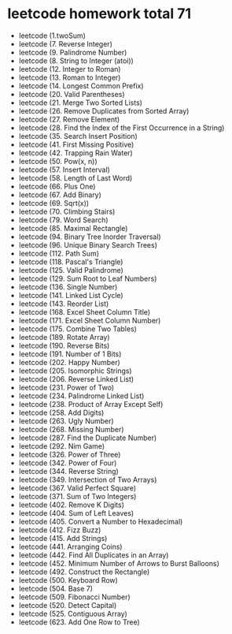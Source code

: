 # leetcode homework total 71
- leetcode (1.twoSum)
- leetcode (7. Reverse Integer)
- leetcode (9. Palindrome Number)
- leetcode (8. String to Integer (atoi))
- leetcode (12. Integer to Roman)
- leetcode (13. Roman to Integer)
- leetcode (14. Longest Common Prefix)
- leetcode (20. Valid Parentheses)
- leetcode (21. Merge Two Sorted Lists)
- leetcode (26. Remove Duplicates from Sorted Array)
- leetcode (27. Remove Element)
- leetcode (28. Find the Index of the First Occurrence in a String)
- leetcode (35. Search Insert Position)
- leetcode (41. First Missing Positive)
- leetcode (42. Trapping Rain Water)
- leetcode (50. Pow(x, n))
- leetcode (57. Insert Interval)
- leetcode (58. Length of Last Word)
- leetcode (66. Plus One)
- leetcode (67. Add Binary)
- leetcode (69. Sqrt(x))
- leetcode (70. Climbing Stairs)
- leetcode (79. Word Search)
- leetcode (85. Maximal Rectangle)
- leetcode (94. Binary Tree Inorder Traversal)
- leetcode (96. Unique Binary Search Trees)
- leetcode (112. Path Sum)
- leetcode (118. Pascal's Triangle)
- leetcode (125. Valid Palindrome)
- leetcode (129. Sum Root to Leaf Numbers)
- leetcode (136. Single Number)
- leetcode (141. Linked List Cycle)
- leetcode (143. Reorder List)
- leetcode (168. Excel Sheet Column Title)
- leetcode (171. Excel Sheet Column Number)
- leetcode (175. Combine Two Tables)
- leetcode (189. Rotate Array)
- leetcode (190. Reverse Bits)
- leetcode (191. Number of 1 Bits)
- leetcode (202. Happy Number)
- leetcode (205. Isomorphic Strings)
- leetcode (206. Reverse Linked List)
- leetcode (231. Power of Two)
- leetcode (234. Palindrome Linked List)
- leetcode (238. Product of Array Except Self)
- leetcode (258. Add Digits)
- leetcode (263. Ugly Number)
- leetcode (268. Missing Number)
- leetcode (287. Find the Duplicate Number)
- leetcode (292. Nim Game)
- leetcode (326. Power of Three)
- leetcode (342. Power of Four)
- leetcode (344. Reverse String)
- leetcode (349. Intersection of Two Arrays)
- leetcode (367. Valid Perfect Square)
- leetcode (371. Sum of Two Integers)
- leetcode (402. Remove K Digits)
- leetcode (404. Sum of Left Leaves)
- leetcode (405. Convert a Number to Hexadecimal)
- leetcode (412. Fizz Buzz)
- leetcode (415. Add Strings)
- leetcode (441. Arranging Coins)
- leetcode (442. Find All Duplicates in an Array)
- leetcode (452. Minimum Number of Arrows to Burst Balloons)
- leetcode (492. Construct the Rectangle)
- leetcode (500. Keyboard Row)
- leetcode (504. Base 7)
- leetcode (509. Fibonacci Number)
- leetcode (520. Detect Capital)
- leetcode (525. Contiguous Array)
- leetcode (623. Add One Row to Tree)
